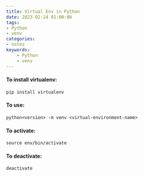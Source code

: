 ```yaml
---
title: Virtual Env in Python
date: 2023-02-24 01:00:00
tags:
- Python
- venv
categories:
- notes
keywords:
    - Python
    - venv
---
```


#### To install virtualenv:
    pip install virtualenv
#### To use:
    python<version> -m venv <virtual-environment-name>
#### To activate:
    source env/bin/activate
#### To deactivate:
    deactivate

